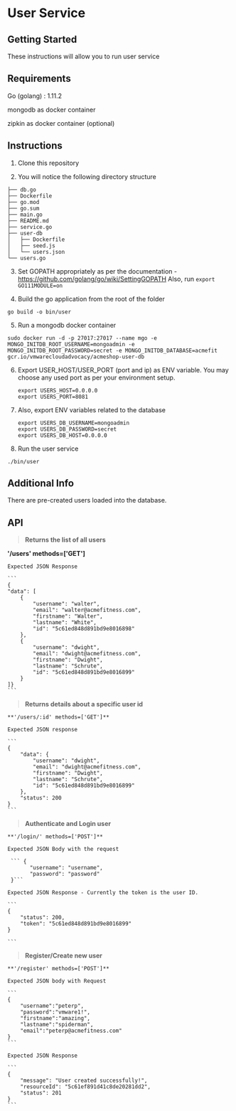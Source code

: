 # User Service

## Getting Started

These instructions will allow you to run user service

## Requirements

Go (golang) : 1.11.2

mongodb as docker container

zipkin as docker container (optional)

## Instructions

1. Clone this repository 

2. You will notice the following directory structure

``` 
├── db.go
├── Dockerfile
├── go.mod
├── go.sum
├── main.go
├── README.md
├── service.go
├── user-db
│   ├── Dockerfile
│   ├── seed.js
│   └── users.json
└── users.go

```

3. Set GOPATH appropriately as per the documentation - https://github.com/golang/go/wiki/SettingGOPATH
   Also, run ``` export GO111MODULE=on ```

4. Build the go application from the root of the folder

``` go build -o bin/user ```

5. Run a mongodb docker container

```sudo docker run -d -p 27017:27017 --name mgo -e MONGO_INITDB_ROOT_USERNAME=mongoadmin -e MONGO_INITDB_ROOT_PASSWORD=secret -e MONGO_INITDB_DATABASE=acmefit gcr.io/vmwarecloudadvocacy/acmeshop-user-db```

6. Export USER_HOST/USER_PORT (port and ip) as ENV variable. You may choose any used port as per your environment setup.
    
    ``` 
    export USERS_HOST=0.0.0.0
    export USERS_PORT=8081
    ```

7. Also, export ENV variables related to the database

    ```
    export USERS_DB_USERNAME=mongoadmin
    export USERS_DB_PASSWORD=secret
    export USERS_DB_HOST=0.0.0.0
    ```

8. Run the user service

```./bin/user```


## Additional Info 
   
There are pre-created users loaded into the database. 


## API

> **Returns the list of all users**
   
   **'/users' methods=['GET']**

    Expected JSON Response 

    ```
    {
    "data": [
        {
            "username": "walter",
            "email": "walter@acmefitness.com",
            "firstname": "Walter",
            "lastname": "White",
            "id": "5c61ed848d891bd9e8016898"
        },
        {
            "username": "dwight",
            "email": "dwight@acmefitness.com",
            "firstname": "Dwight",
            "lastname": "Schrute",
            "id": "5c61ed848d891bd9e8016899"
        }
    ]}
    ```


> **Returns details about a specific user id**
   
    **'/users/:id' methods=['GET']**

    Expected JSON response

    ```
    {
        "data": {
            "username": "dwight",
            "email": "dwight@acmefitness.com",
            "firstname": "Dwight",
            "lastname": "Schrute",
            "id": "5c61ed848d891bd9e8016899"
        },
        "status": 200
    }
    ```



> **Authenticate and Login user**

    **'/login/' methods=['POST']**

    Expected JSON Body with the request
     
     ``` { 
           "username": "username",
           "password": "password"
     }```

    Expected JSON Response - Currently the token is the user ID.

    ```
    {
        "status": 200,
        "token": "5c61ed848d891bd9e8016899"
    }

    ```

> **Register/Create new user**

    **'/register' methods=['POST']**

    Expected JSON body with Request

    ```
    {
    	"username":"peterp",
    	"password":"vmware1!",
    	"firstname":"amazing",
    	"lastname":"spiderman",
    	"email":"peterp@acmefitness.com"
    }
    ```

    Expected JSON Response 

    ```
    {
        "message": "User created successfully!",
        "resourceId": "5c61ef891d41c8de20281dd2",
        "status": 201
    }
    ```
